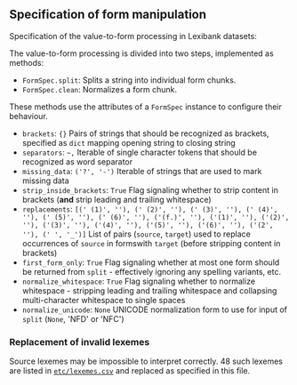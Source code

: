 ## Specification of form manipulation


Specification of the value-to-form processing in Lexibank datasets:

The value-to-form processing is divided into two steps, implemented as methods:
- `FormSpec.split`: Splits a string into individual form chunks.
- `FormSpec.clean`: Normalizes a form chunk.

These methods use the attributes of a `FormSpec` instance to configure their behaviour.

- `brackets`: `{}`
  Pairs of strings that should be recognized as brackets, specified as `dict` mapping opening string to closing string
- `separators`: `~,`
  Iterable of single character tokens that should be recognized as word separator
- `missing_data`: `('?', '-')`
  Iterable of strings that are used to mark missing data
- `strip_inside_brackets`: `True`
  Flag signaling whether to strip content in brackets (**and** strip leading and trailing whitespace)
- `replacements`: `[(' (1)', ''), (' (2)', ''), (' (3)', ''), (' (4)', ''), (' (5)', ''), (' (6)', ''), ('(f.)', ''), ('(1)', ''), ('(2)', ''), ('(3)', ''), ('(4)', ''), ('(5)', ''), ('(6)', ''), ('(2', ''), (' ', '_')]`
  List of pairs (`source`, `target`) used to replace occurrences of `source` in formswith `target` (before stripping content in brackets)
- `first_form_only`: `True`
  Flag signaling whether at most one form should be returned from `split` - effectively ignoring any spelling variants, etc.
- `normalize_whitespace`: `True`
  Flag signaling whether to normalize whitespace - stripping leading and trailing whitespace and collapsing multi-character whitespace to single spaces
- `normalize_unicode`: `None`
  UNICODE normalization form to use for input of `split` (`None`, 'NFD' or 'NFC')

### Replacement of invalid lexemes

Source lexemes may be impossible to interpret correctly. 48 such lexemes are listed
in [`etc/lexemes.csv`](etc/lexemes.csv) and replaced as specified in this file.
